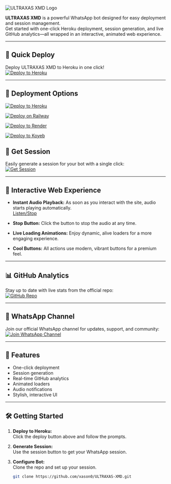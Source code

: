 ![ULTRAXAS XMD Logo](https://res.cloudinary.com/dptzpfgtm/image/upload/v1753723388/whatsapp_uploads/wqyliw4kzvrulh0bmg10.jpg)

**ULTRAXAS XMD** is a powerful WhatsApp bot designed for easy deployment and session management.  
Get started with one-click Heroku deployment, session generation, and live GitHub analytics—all wrapped in an interactive, animated web experience.

---

## 🚀 Quick Deploy

Deploy ULTRAXAS XMD to Heroku in one click!  
[![Deploy to Heroku](https://img.shields.io/badge/Deploy%20to-Heroku-purple?logo=heroku&style=for-the-badge)](https://ultraxas-xmd-verification.onrender.com)

---
## 🚀 Deployment Options

[![Deploy to Heroku](https://www.herokucdn.com/deploy/button.svg)](https://heroku.com/deploy)

[![Deploy on Railway](https://railway.app/button.svg)](https://railway.app/new?template=https://github.com/xason0/ULTRAXAS-XMD)

[![Deploy to Render](https://render.com/images/deploy-to-render-button.svg)](https://render.com/deploy?repo=https://github.com/xason0/ULTRAXAS-XMD)

[![Deploy to Koyeb](https://www.koyeb.com/static/images/deploy/button.svg)](https://app.koyeb.com/deploy?type=git&repository=https://github.com/xason0/ULTRAXAS-XMD)

## 🔑 Get Session

Easily generate a session for your bot with a single click:  
[![Get Session](https://img.shields.io/badge/Get-Session-brightgreen?style=for-the-badge)](https://ultra-scanner.onrender.com)

---

## 🎵 Interactive Web Experience

- **Instant Audio Playback:** As soon as you interact with the site, audio starts playing automatically.  
    [Listen/Stop](https://res.cloudinary.com/dptzpfgtm/video/upload/v1753887187/whatsapp_uploads/umv8wnwerbwyd5jkaaw2.mp3)

- **Stop Button:** Click the button to stop the audio at any time.

- **Live Loading Animations:** Enjoy dynamic, alive loaders for a more engaging experience.

- **Cool Buttons:** All actions use modern, vibrant buttons for a premium feel.

---

## 📊 GitHub Analytics

Stay up to date with live stats from the official repo:  
[![GitHub Repo](https://img.shields.io/badge/View%20on-GitHub-black?logo=github&style=for-the-badge)](https://github.com/xason0/ULTRAXAS-XMD)

---

## 💬 WhatsApp Channel

Join our official WhatsApp channel for updates, support, and community:  
[![Join WhatsApp Channel](https://img.shields.io/badge/WhatsApp-Channel-25D366?logo=whatsapp&style=for-the-badge)](https://whatsapp.com/channel/0029Vb6Ob7iKQuJSeAx8s92j)

---

## 🌟 Features

- One-click deployment
- Session generation
- Real-time GitHub analytics
- Animated loaders
- Audio notifications
- Stylish, interactive UI

---

## 🛠️ Getting Started

1. **Deploy to Heroku:**  
   Click the deploy button above and follow the prompts.

2. **Generate Session:**  
   Use the session button to get your WhatsApp session.

3. **Configure Bot:**  
   Clone the repo and set up your session.

   ```bash
   git clone https://github.com/xason0/ULTRAXAS-XMD.git

